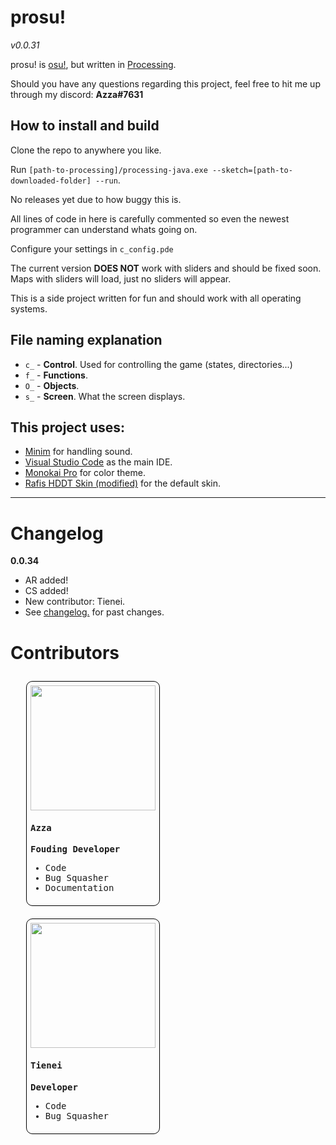 # prosu!
*v0.0.31*

prosu! is [osu!](https://osu.ppy.sh), but written in [Processing](https://processing.org/).

Should you have any questions regarding this project, feel free to hit me up through my discord: **Azza#7631**

## How to install and build

Clone the repo to anywhere you like.

Run `[path-to-processing]/processing-java.exe --sketch=[path-to-downloaded-folder] --run`.

No releases yet due to how buggy this is.

All lines of code in here is carefully commented so even the newest programmer can understand whats going on.

Configure your settings in `c_config.pde`

The current version **DOES NOT** work with sliders and should be fixed soon. Maps with sliders will load, just no sliders will appear.

This is a side project written for fun and should work with all operating systems.

## File naming explanation
- `c_` - **Control**. Used for controlling the game (states, directories...)
- `f_` - **Functions**.
- `O_` - **Objects**.
- `s_` - **Screen**. What the screen displays.
## This project uses:
- [Minim](http://code.compartmental.net/minim/) for handling sound.
- [Visual Studio Code](https://code.visualstudio.com/) as the main IDE.
- [Monokai Pro](https://monokai.pro/) for color theme.
- [Rafis HDDT Skin (modified)](https://skins.osuck.net/index.php?newsid=166) for the default skin.

---
# Changelog
**0.0.34**
- AR added!
- CS added!
- New contributor: Tienei.
- See [changelog.](https://github.com/AzzaDeveloper/prosu/wiki/Changelog) for past changes.
# Contributors
<kbd>
<div style="float:left; margin: 10px 25px; border-radius: 10px; border: 1px solid black; padding:6px">
	<img src="https://i.imgur.com/RL0NPm2.jpg" width=200 height=200>  
	<h4><b>Azza</b></h4>  
	<span><b>Fouding Developer</b></span><br>
    <span>
    	<ul>
        	<li> Code
            <li> Bug Squasher
			<li> Documentation
       </ul>
    </span>    
</div>
</kbd>

<kbd>
<div style="float:left; margin: 10px 25px; border-radius: 10px; border: 1px solid black; padding:6px">
	<img src="https://i.imgur.com/9s9UyBT.png" width=200 height=200>  
	<h4><b>Tienei</b></h4>  
	<span><b>Developer</b></span><br>
    <span>
    	<ul>
        	<li> Code
            <li> Bug Squasher
       </ul>
    </span>    
</div>
</kbd>